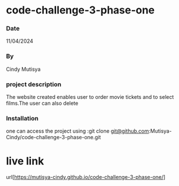 # code-challenge-3-phase-one

### Date
11/04/2024

### By
Cindy Mutisya

### project description
The website created enables user to order movie tickets and to select films.The user can also delete

### Installation
one can access the project using :git clone git@github.com:Mutisya-Cindy/code-challenge-3-phase-one.git

# live   link
url[https://mutisya-cindy.github.io/code-challenge-3-phase-one/]